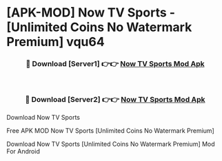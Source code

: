 # [APK-MOD] Now TV  Sports - [Unlimited Coins No Watermark Premium] vqu64



<div align="center">
<h3>🔴 Download [Server1] 👉👉 <a href="https://momento.my/?title=Now_TV__Sports">Now TV  Sports Mod Apk</a></h3><br>

<h3>🔴 Download [Server2] 👉👉 <a href="https://momento.my/?title=Now_TV__Sports">Now TV  Sports Mod Apk</a></h3>
</div>



Download Now TV  Sports 

Free APK MOD Now TV  Sports [Unlimited Coins No Watermark Premium]

Download Now TV  Sports [Unlimited Coins No Watermark Premium] Mod For Android
